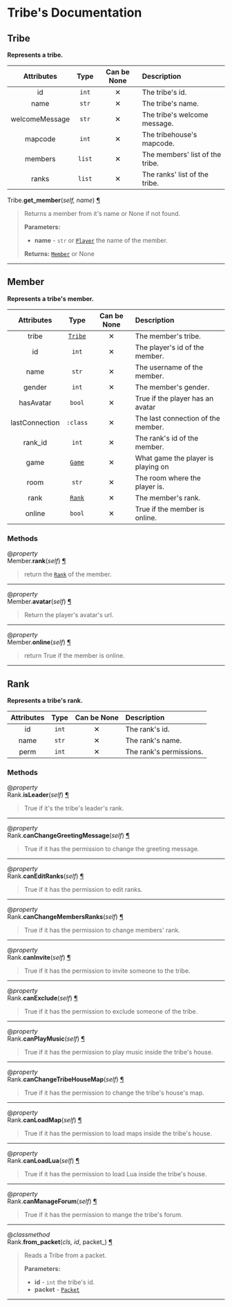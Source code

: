 # Tribe's Documentation

## Tribe
**Represents a tribe.**

| Attributes | Type | Can be None | Description |
| :-: | :-: | :-: | :-- |
| id | `int` | ✕ |  The tribe's id. |
| name | `str` | ✕ |  The tribe's name. |
| welcomeMessage | `str` | ✕ |  The tribe's welcome message. |
| mapcode | `int` | ✕ |  The tribehouse's mapcode. |
| members | `list` | ✕ |  The members' list of the tribe. |
| ranks | `list` | ✕ |  The ranks' list of the tribe. |

Tribe.**get\_member**(_self, name_) <a id="Tribe.get_member" href="#Tribe.get_member">¶</a>
>
>Returns a member from it's name or None if not found.
>
>__Parameters:__
> * **name** - `str` or [`Player`](Player.md) the name of the member.
>
>__Returns:__ [`Member`](Tribe.md#Member) or None

---

## Member
**Represents a tribe's member.**

| Attributes | Type | Can be None | Description |
| :-: | :-: | :-: | :-- |
| tribe | [`Tribe`](#tribe) | ✕ |  The member's tribe. |
| id | `int` | ✕ |  The player's id of the member. |
| name | `str` | ✕ |  The username of the member. |
| gender | `int` | ✕ |  The member's gender. |
| hasAvatar | `bool` | ✕ |  True if the player has an avatar |
| lastConnection | `:class` | ✕ |  The last connection of the member. |
| rank_id | `int` | ✕ |  The rank's id of the member. |
| game | [`Game`](Enums.md#Game) | ✕ |  What game the player is playing on |
| room | `str` | ✕ |  The room where the player is. |
| rank | [`Rank`](#rank) | ✕ |  The member's rank. |
| online | `bool` | ✕ |  True if the member is online. |


### Methods
@*property*<br>
Member.**rank**(_self_) <a id="Member.rank" href="#Member.rank">¶</a>
>
>return the [`Rank`](#Rank) of the member.
---

@*property*<br>
Member.**avatar**(_self_) <a id="Member.avatar" href="#Member.avatar">¶</a>
>
>Return the player's avatar's url.
---

@*property*<br>
Member.**online**(_self_) <a id="Member.online" href="#Member.online">¶</a>
>
>return True if the member is online.
---

## Rank
**Represents a tribe's rank.**

| Attributes | Type | Can be None | Description |
| :-: | :-: | :-: | :-- |
| id | `int` | ✕ |  The rank's id. |
| name | `str` | ✕ |  The rank's name. |
| perm | `int` | ✕ |  The rank's permissions. |


### Methods
@*property*<br>
Rank.**isLeader**(_self_) <a id="Rank.isLeader" href="#Rank.isLeader">¶</a>
>
>True if it's the tribe's leader's rank.
---

@*property*<br>
Rank.**canChangeGreetingMessage**(_self_) <a id="Rank.canChangeGreetingMessage" href="#Rank.canChangeGreetingMessage">¶</a>
>
>True if it has the permission to change the greeting message.
---

@*property*<br>
Rank.**canEditRanks**(_self_) <a id="Rank.canEditRanks" href="#Rank.canEditRanks">¶</a>
>
>True if it has the permission to edit ranks.
---

@*property*<br>
Rank.**canChangeMembersRanks**(_self_) <a id="Rank.canChangeMembersRanks" href="#Rank.canChangeMembersRanks">¶</a>
>
>True if it has the permission to change members' rank.
---

@*property*<br>
Rank.**canInvite**(_self_) <a id="Rank.canInvite" href="#Rank.canInvite">¶</a>
>
>True if it has the permission to invite someone to the tribe.
---

@*property*<br>
Rank.**canExclude**(_self_) <a id="Rank.canExclude" href="#Rank.canExclude">¶</a>
>
>True if it has the permission to exclude someone of the tribe.
---

@*property*<br>
Rank.**canPlayMusic**(_self_) <a id="Rank.canPlayMusic" href="#Rank.canPlayMusic">¶</a>
>
>True if it has the permission to play music inside the tribe's house.
---

@*property*<br>
Rank.**canChangeTribeHouseMap**(_self_) <a id="Rank.canChangeTribeHouseMap" href="#Rank.canChangeTribeHouseMap">¶</a>
>
>True if it has the permission to change the tribe's house's map.
---

@*property*<br>
Rank.**canLoadMap**(_self_) <a id="Rank.canLoadMap" href="#Rank.canLoadMap">¶</a>
>
>True if it has the permission to load maps inside the tribe's house.
---

@*property*<br>
Rank.**canLoadLua**(_self_) <a id="Rank.canLoadLua" href="#Rank.canLoadLua">¶</a>
>
>True if it has the permission to load Lua inside the tribe's house.
---

@*property*<br>
Rank.**canManageForum**(_self_) <a id="Rank.canManageForum" href="#Rank.canManageForum">¶</a>
>
>True if it has the permission to mange the tribe's forum.
---

@*classmethod*<br>
Rank.**from\_packet**(_cls, id_, packet_) <a id="Rank.from_packet" href="#Rank.from_packet">¶</a>
>
>Reads a Tribe from a packet.
>
>__Parameters:__
> * **id** - `int` the tribe's id.
> * **packet** - [`Packet`](Packet.md)

---

